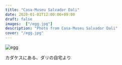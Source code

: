 ```yaml
---
title: "Casa-Museu Salvador Dali"
date: 2020-01-01T12:00:00+09:00
draft: false
images:  ["/egg.jpg"]
description: "Photo from Casa-Museu Salvador Dali"
cover: "/egg.jpg"
---
```


![egg](/egg.jpg)

カダケスにある、ダリの自宅より
